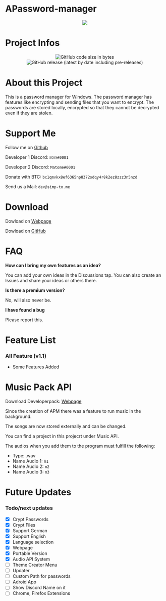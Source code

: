 # APassword-manager


<p align="center">
  <img src="https://cdn.discordapp.com/attachments/837987172342038569/840292698313457704/Title.png">
</p>

# Project Infos

<p align="center">
  <img alt="GitHub code size in bytes" src="https://img.shields.io/github/languages/code-size/Azusa-chxn/Azusa-Password-Manager?style=for-the-badge">
  <img alt="GitHub release (latest by date including pre-releases)" src="https://img.shields.io/github/v/release/Azusa-chxn/Azusa-Password-Manager?include_prereleases&style=for-the-badge">
</p>

# About this Project

This is a password manager for Windows. The password manager has features like encrypting and sending files that you want to encrypt.
The passwords are stored locally, encrypted so that they cannot be decrypted even if they are stolen.  

# Support Me

Follow me on [Github](https://github.com/none-development)

Developer 1 Discord: `ꋊꄲꋊꏂ#0001`

Developer 2 Discord: `Matome#0001`

Donate with BTC: `bc1qmvkx8ef6365np8372sdqy4r8k2ez8zzz3n5nzd`

Send us a Mail: `dev@simp-to.me`

# Download
Dowload on [Webpage](https://simp-to.me/)

Dowload on [GitHub](https://github.com/Azusa-chxn/APassword-Manager/releases) 

# FAQ

**How can I bring my own features as an idea?**

You can add your own ideas in the Discussions tap. You can also create an Issues and share your ideas or others there.

**Is there a premium version?**

No, will also never be.

**I have found a bug**

Please report this.

# Feature List

### All Feature (v1.1)
* Some Features Added


# Music Pack API

Download Developerpack: [Webpage](https://simp-to.me/)

Since the creation of APM there was a feature to run music in the background. 

The songs are now stored externally and can be changed. 

You can find a project in this projecrt under Music API. 

The audios when you add them to the program must fulfill the following:

- Type: .wav
- Name Audio 1: `m1`
- Name Audio 2: `m2`
- Name Audio 3: `m3`



# Future Updates

### Todo/next updates
- [x] Crypt Passwords
- [x] Crypt Files
- [x] Support German
- [x] Support English
- [x] Language selection
- [x] Webpage
- [x] Portable Version
- [x] Audio API System
- [ ] Theme Creator Menu
- [ ] Updater
- [ ] Custom Path for passwords
- [ ] Adroid App
- [ ] Show Discord Name on it
- [ ] Chrome, Firefox Extensions
